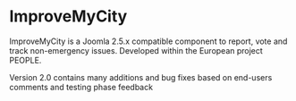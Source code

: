 # ImproveMyCity
ImproveMyCity is a Joomla 2.5.x compatible component to report, vote and track non-emergency issues. Developed within the European project PEOPLE.

Version 2.0 contains many additions and bug fixes based on end-users comments and testing phase feedback
